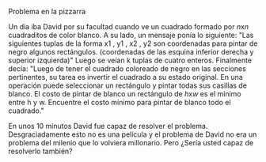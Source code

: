 
Problema en la pizzarra

Un día iba David por su facultad cuando ve un cuadrado formado por
$n$x$n$ cuadraditos de color blanco. A su lado, un mensaje ponía lo
siguiente: \"Las siguientes tuplas de la forma x1 , y1 , x2 , y2 son
coordenadas para pintar de negro algunos rectángulos. (coordenadas de
las esquina inferior derecha y superior izquierda)\" Luego se veían k
tuplas de cuatro enteros. Finalmente decía: \"Luego de tener el cuadrado
coloreado de negro en las secciones pertinentes, su tarea es invertir el
cuadrado a su estado original. En una operación puede seleccionar un
rectángulo y pintar todas sus casillas de blanco. El costo de pintar de
blanco un rectángulo de $h$x$w$ es el mínimo entre h y w. Encuentre el
costo mínimo para pintar de blanco todo el cuadrado.\"

En unos 10 minutos David fue capaz de resolver el problema.
Desgraciadamente esto no es una película y el problema de David no era
un problema del milenio que lo volviera millonario. Pero ¿Sería usted
capaz de resolverlo también?
